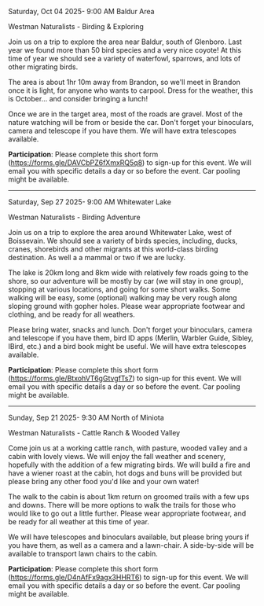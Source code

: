 

Saturday, Oct 04 2025- 9:00 AM
Baldur Area

Westman Naturalists - Birding & Exploring

Join us on a trip to explore the area near Baldur, south of Glenboro. Last year we found more than 50 bird species and a very nice coyote! At this time of year we should see a variety of waterfowl, sparrows, and lots of other migrating birds.

The area is about 1hr 10m away from Brandon, so we'll meet in Brandon once it is light, for anyone who wants to carpool. Dress for the weather, this is October... and consider bringing a lunch!

Once we are in the target area, most of the roads are gravel. Most of the nature watching will be from or beside the car. Don't forget your binoculars, camera and telescope if you have them. We will have extra telescopes available.

**Participation**: Please complete this short form (https://forms.gle/DAVCbPZ6fXmxRQ5q8) to sign-up for this event. We will email you with specific details a day or so before the event. Car pooling might be available.


-----------



Saturday, Sep 27 2025- 9:00 AM
Whitewater Lake

Westman Naturalists - Birding Adventure

Join us on a trip to explore the area around Whitewater Lake, west of Boissevain. We should see a variety of birds species, including, ducks, cranes, shorebirds and other migrants at this world-class birding destination. As well a a mammal or two if we are lucky.

The lake is 20km long and 8km wide with relatively few roads going to the shore, so our adventure will be mostly by car (we will stay in one group), stopping at various locations, and going for some short walks. Some walking will be easy, some (optional) walking may be very rough along sloping ground with gopher holes. Please wear appropriate footwear and clothing, and be ready for all weathers.

Please bring water, snacks and lunch. Don't forget your binoculars, camera and telescope if you have them, bird ID apps (Merlin, Warbler Guide, Sibley, IBird, etc.) and a bird book might be useful. We will have extra telescopes available.

**Participation**: Please complete this short form (https://forms.gle/BtxohVT6gGtvgfTs7) to sign-up for this event. We will email you with specific details a day or so before the event. Car pooling might be available.


-----------



Sunday, Sep 21 2025- 9:30 AM
North of Miniota

Westman Naturalists - Cattle Ranch & Wooded Valley

Come join us at a working cattle ranch, with pasture, wooded valley and a cabin with lovely views. We will enjoy the fall weather and scenery, hopefully with the addition of a few migrating birds. We will build a fire and have a wiener roast at the cabin, hot dogs and buns will be provided but please bring any other food you'd like and your own water!

The walk to the cabin is about 1km return on groomed trails with a few ups and downs. There will be more options to walk the trails for those who would like to go out a little further. Please wear appropriate footwear, and be ready for all weather at this time of year.

We will have telescopes and binoculars available, but please bring yours if you have them, as well as a camera and a lawn-chair. A side-by-side will be available to transport lawn chairs to the cabin.

**Participation**: Please complete this short form (https://forms.gle/D4nAfFx9agx3HHRT6) to sign-up for this event. We will email you with specific details a day or so before the event. Car pooling might be available.

